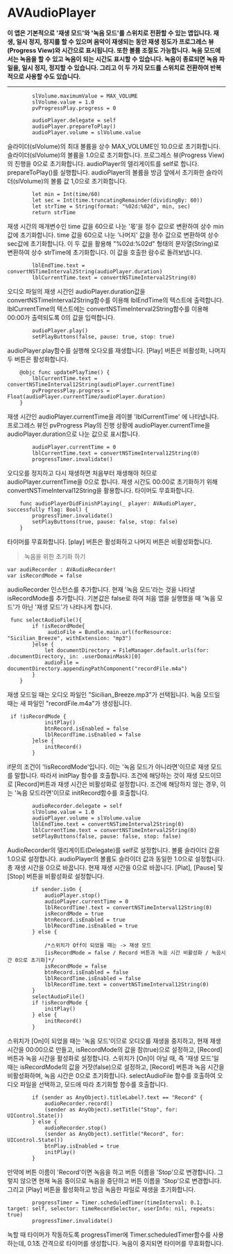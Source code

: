 # AVAudioPlayer 

**이 앱은 기본적으로 '재생 모드'와 '녹음 모드'를 스위치로 전환할 수 있는 앱입니다. 재생, 일시 정지, 정지를 할 수 있으며 음악이 재생되는 동안 재생 정도가 프로그레스 뷰(Progress View)와 시간으로 표시됩니다. 또한 볼륨 조절도 가능합니다. 녹음 모드에서는 녹음을 할 수 있고 녹음이 되는 시간도 표시할 수 있습니다. 녹음이 종료되면 녹음 파일을, 일시 정지, 정지할 수 있습니다. 그리고 이 두 가지 모드를 스위치로 전환하여 반복적으로 사용할 수도 있습니다.**

***
```
        slVolume.maximumValue = MAX_VOLUME 
        slVolume.value = 1.0 
        pvProgressPlay.progress = 0 
        
        audioPlayer.delegate = self
        audioPlayer.prepareToPlay()
        audioPlayer.volume = slVolume.value
```
슬라이더(slVolume)의 최대 볼륨을 상수 MAX_VOLUME인 10.0으로 초기화합니다.
슬라이더(slVolume)의 볼륨을 1.0으로 초기화합니다.
프로그레스 뷰(Progress View)의 진행을 0으로 초기화합니다.
audioPlayer의 델리게이트를 self로 합니다.
prepareToPlay()를 실행합니다.
audioPlayer의 볼륨을 방금 앞에서 초기화한 슬라이더(slVolume)의 볼륨 값 1,0으로 초기화합니다.

```
        let min = Int(time/60)
        let sec = Int(time.truncatingRemainder(dividingBy: 60)) 
        let strTime = String(format: "%02d:%02d", min, sec) 
        return strTime
```
재생 시간의 매개변수인 time 값을 60으로 나눈 '몫'을 정수 값으로 변환하여 상수 min 값에 초기화합니다.
time 값을 60으로 나눈 '나머지' 값을 정수 값으로 변환하여 상수 sec값에 초기화합니다.
이 두 값을 활용해 "%02d:%02d" 형태의 문자열(String)로 변환하여 상수 strTime에 초기화합니다.
이 값을 호출한 람수로 돌려보냅니다.

```
        lblEndTime.text = convertNSTimeInterval2String(audioPlayer.duration)
        lblCurrentTime.text = convertNSTimeInterval2String(0)
```
오디오 파일의 재생 시간인 audioPlayer.duration값을 convertNSTimeInterval2String함수를 이용해 lblEndTime의 텍스트에 출력합니다.
lblCurrentTime의 텍스트에는 convertNSTimeInterval2String함수를 이용해 00:00가 출력되도록 0의 값을 입력합니다.

```
        audioPlayer.play() 
        setPlayButtons(false, pause: true, stop: true) 
```
audioPlayer.play함수를 실행해 오다오를 재생합니다.
[Play] 버튼은 비활성화, 나머지 두 버튼은 활성화합니다.
    
```
    @objc func updatePlayTime() {
        lblCurrentTime.text = convertNSTimeInterval12String(audioPlayer.currentTime) 
        pvProgressPlay.progress = Float(audioPlayer.currentTime/audioPlayer.duration) 
    }
```
재생 시간인 audioPlayer.currentTime을 레이블 'lblCurrentTime' 에 나타냅니다.
프로그레스 뷰인 pvProgress Play의 진행 상황에 audioPlayer.currentTime을 audioPlayer.duration으로 나눈 값으로 표시합니다.

```
        audioPlayer.currentTime = 0 
        lblCurrentTime.text = convertNSTimeInterval12String(0) 
        progressTimer.invalidate() 
```
오디오를 정지하고 다시 재생하면 처음부터 재생해야 허므로 audioPlayer.currentTime을 0으로 합니다.
재생 시간도 00:00로 초기화하기 위해 convertNSTimeInterval12String을 활용합니다.
타이머도 무효화합니다.

```
    func audioPlayerDidFinishPlaying(_ player: AVAudioPlayer, successfully flag: Bool) {
        progressTimer.invalidate()
        setPlayButtons(true, pause: false, stop: false)
    }
```        
타이머를 무효화합니다.
[play] 버튼은 활성화하고 나머지 버튼은 비활성화합니다.

> 녹음을 위한 초기화 하기

```
var audiRecorder : AVAudioRecorder!
var isRecordMode = false
```
audioRecorder 인스턴스를 추가합니다.
현재 '녹음 모드'라는 것을 나타낼 isRecordMode를 추가합니다. 기본값은 false로 하여 처음 앱을 실행했을 때 '녹음 모드'가 아닌 '재생 모드'가 나타나게 합니다.

```
 func selectAudioFile(){
        if !isRecordMode{
             audioFile = Bundle.main.url(forResource: "Sicilian_Breeze", withExtension: "mp3")
        }else {
            let documentDirectory = FileManager.default.urls(for: .documentDirectory, in: .userDomainMask)[0]
            audioFile = documentDirectory.appendingPathComponent("recordFile.m4a")
        }
    }
```
재생 모드일 때는 오디오 파일인 "Sicilian_Breeze.mp3"가 선택됩니다.
녹음 모드일 때는 새 파일인 "recordFile.m4a"가 생성됩니다.

```
 if !isRecordMode {
            initPlay()
            btnRecord.isEnabled = false
            lblRecordTime.isEnabled = false
        }else {
            initRecord()
        }
```
if문의 조건이 '!isRecordMode'입니다. 이는 '녹음 모드가 아니라면'이므로 재생 모드를 말합니다. 따라서 initPlay 함수를 호출합니다.
조건에 해당하는 것이 재생 모드이므로 [Record]버튼과 재생 시간은 비활성화로 설정합니다.
조건에 해당하지 않는 경우, 이는 '녹음 모드라면'이므로 initRecord함수를 호출합니다.

```
        audioRecorder.delegate = self
        slVolume.value = 1.0
        audioPlayer.volume = slVolume.value
        lblEndTime.text = convertNSTimeInterval2String(0)
        lblCurrentTime.text = convertNSTimeInterval2String(0)
        setPlayButtons(false, pause: false, stop: false)
```
AudioRecorder의 델리게이트(Delegate)를 self로 설정합니다.
볼륨 슬라이더 값을 1.0으로 설정합니다.
audioPlayer의 볼륨도 슬라이더 값과 동일한 1.0으로 설정합니다.
총 재생 시간을 0으로 바꿉니다.
현재 재생 시간을 0으로 바꿉니다.
[Plat], [Pause] 및 [Stop] 버튼을 비활성화로 설정합니다.

```
        if sender.isOn {
            audioPlayer.stop()
            audioPlayer.currentTime = 0
            lblRecordTime!.text = convertNSTimeInterval12String(0)
            isRecordMode = true
            btnRecord.isEnabled = true
            lblRecordTime.isEnabled = true
        } else { 
            
            /*스위치가 Off이 되었을 때는 -> 재생 모드
            [isRecordMode = false / Record 버튼과 녹음 시간 비활성화 / 녹음시간 0으로 초기화]*/
            isRecordMode = false
            btnRecord.isEnabled = false
            lblRecordTime.isEnabled = false
            lblRecordTime.text = convertNSTimeInterval12String(0)
        }        
        selectAudioFile()
        if !isRecordMode {
            initPlay()
        } else { 
            initRecord()
        }
```
스위치가 [On]이 되었을 때는 '녹음 모드'이므로 오디오를 재생을 중지하고, 현재 재생 시간을 00:00으로 만들고, isRecordMode의 값을 참(true)으로 설정하고, [Record] 버튼과 녹음 시간을 활성화로 설정합니다.
스위치가 [On]이 아닐 때, 즉 '재생 모드'일 때는 isRecordMode의 값을 거잣(false)으로 설정하고, [Record] 버튼과 녹음 시간을 비활성화하며, 녹음 시간은 0으로 초기화합니다.
selectAudioFile 함수를 호출하여 오디오 파일을 선택하고, 모드에 따라 초기화할 함수를 호출합니다.

```
        if (sender as AnyObject).titleLabel?.text == "Record" {
            audioRecorder.record()
            (sender as AnyObject).setTitle("Stop", for: UIControl.State())
        } else {
            audioRecorder.stop()
            (sender as AnyObject).setTitle("Record", for: UIControl.State())
            btnPlay.isEnabled = true
            initPlay()
        }
```
만약에 버튼 이름이 'Record'이면 녹음을 하고 버튼 이름을 'Stop'으로 변경합니다.
그렇지 않으면 현재 녹음 중이므로 녹음을 중단하고 버튼 이름을 'Stop'으로 변경합니다. 그리고 [Play] 버튼을 활성화하고 방금 녹음한 파일로 재생을 초기화합니다.

```
        progressTimer = Timer.scheduledTimer(timeInterval: 0.1, target: self, selector: timeRecordSelector, userInfo: nil, repeats: true)
        progressTimer.invalidate()
```
녹할 때 타이머가 작동하도록 progressTimer에 Timer.scheduledTimer함수를 사용하는데, 0.1초 간격으로 타이머를 생성합니다.
녹음이 중지되면 타이머를 무효화합니다.
